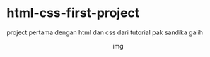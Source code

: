 # html-css-first-project
project pertama dengan html dan css dari tutorial pak sandika galih
<p align="center">
  img<src="./image/bg.JPG>
 </p>
  




